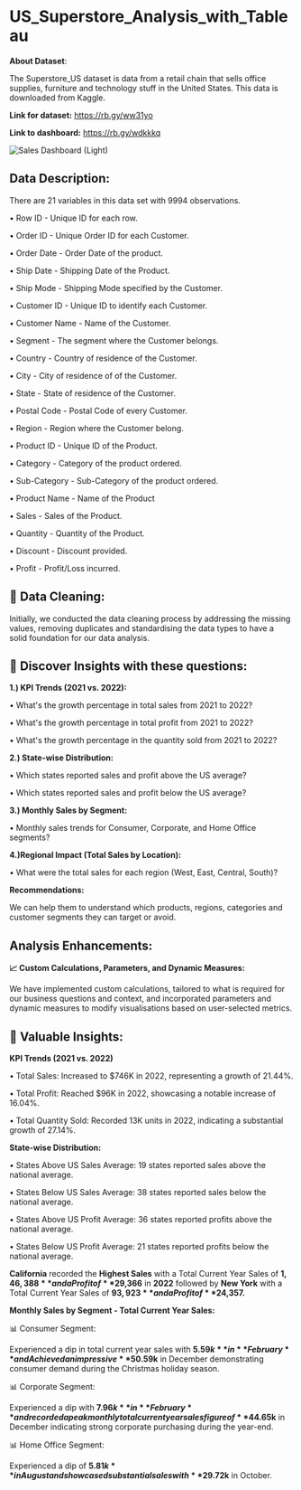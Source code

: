 # US_Superstore_Analysis_with_Tableau

**About Dataset**:

The Superstore_US dataset is data from a retail chain that sells office supplies, furniture and technology stuff in the United States. This data is downloaded from Kaggle.

**Link for dataset:** https://rb.gy/ww31yo

**Link to dashboard:** https://rb.gy/wdkkkq

![Sales Dashboard (Light)](https://github.com/AbhishekTheAnalyst/US_Superstore_Analysis_with_Tableau/assets/109465334/13575fd3-190a-4f9d-bdea-ef5d8eafd296)

**Data Description:**
--------------------------------------------------------------------------------------------------------------------------

There are 21 variables in this data set with 9994 observations. 

•	Row ID - Unique ID for each row.

•	Order ID - Unique Order ID for each Customer.

•	Order Date - Order Date of the product.

•	Ship Date - Shipping Date of the Product.

•	Ship Mode - Shipping Mode specified by the Customer.

•	Customer ID - Unique ID to identify each Customer.

•	Customer Name - Name of the Customer.

•	Segment - The segment where the Customer belongs.

•	Country - Country of residence of the Customer.

•	City - City of residence of of the Customer.

•	State - State of residence of the Customer.

•	Postal Code - Postal Code of every Customer.

•	Region - Region where the Customer belong.

•	Product ID - Unique ID of the Product.

•	Category - Category of the product ordered.

•	Sub-Category - Sub-Category of the product ordered.

•	Product Name - Name of the Product

•	Sales - Sales of the Product.

•	Quantity - Quantity of the Product.

•	Discount - Discount provided.

•	Profit - Profit/Loss incurred.

**🧹 Data Cleaning:**
--------------------------------------------------------------------------------------------------------------------------

Initially, we conducted the data cleaning process by addressing the missing values, removing duplicates and standardising the data types to have a solid foundation for our data analysis.

**🤔 Discover Insights with these questions:**
--------------------------------------------------------------------------------------------------------------------------

**1.) KPI Trends (2021 vs. 2022):**

• What's the growth percentage in total sales from 2021 to 2022?

• What's the growth percentage in total profit from 2021 to 2022?

• What's the growth percentage in the quantity sold from 2021 to 2022?

**2.) State-wise Distribution:**

• Which states reported sales and profit above the US average?

• Which states reported sales and profit below the US average?

**3.) Monthly Sales by Segment:**

• Monthly sales trends for Consumer, Corporate, and Home Office segments?

**4.)Regional Impact (Total Sales by Location):**

• What were the total sales for each region (West, East, Central, South)?

**Recommendations:** 

We can help them to understand which products, regions, categories and customer segments they can target or avoid.

**Analysis Enhancements:**
--------------------------------------------------------------------------------------------------------------------------

**📈 Custom Calculations, Parameters, and Dynamic Measures:**

We have implemented custom calculations, tailored to what is required for our business questions and context, and incorporated parameters and dynamic measures to modify visualisations based on user-selected metrics. 

**🔑 Valuable Insights:**
--------------------------------------------------------------------------------------------------------------------------

**KPI Trends (2021 vs. 2022)**

• Total Sales: Increased to $746K in 2022, representing a growth of 21.44%.

• Total Profit: Reached $96K in 2022, showcasing a notable increase of 16.04%.

• Total Quantity Sold: Recorded 13K units in 2022, indicating a substantial growth of 27.14%.


**State-wise Distribution:**

• States Above US Sales Average: 19 states reported sales above the national average.

• States Below US Sales Average: 38 states reported sales below the national average.

• States Above US Profit Average: 36 states reported profits above the national average.

• States Below US Profit Average: 21 states reported profits below the national average.

**California** recorded the **Highest Sales** with a Total Current Year Sales of **$1,46,388** and a Profit of **$29,366** in **2022** followed by **New York** with a Total Current Year Sales of **$93,923** and a Profit of **$24,357.**

**Monthly Sales by Segment - Total Current Year Sales:**

📊 Consumer Segment:

Experienced a dip in total current year sales with **$5.59k** in **February** and Achieved an impressive **$50.59k** in December demonstrating consumer demand during the Christmas holiday season.

📊 Corporate Segment:

Experienced a dip with **$7.96k** in **February** and recorded a peak monthly total current year sales figure of **$44.65k** in December indicating strong corporate purchasing during the year-end.

📊 Home Office Segment:

Experienced a dip of **$5.81k** in August and showcased substantial sales with **$29.72k** in October.
